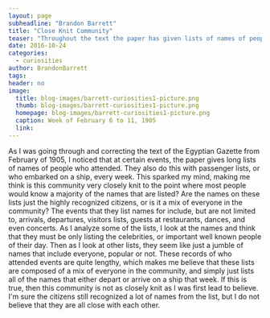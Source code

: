```yaml
---
layout: page
subheadline: "Brandon Barrett"
title: "Close Knit Community"
teaser: "Throughout the text the paper has given lists of names of people who attended certain events.  How close knit was the 1905 community?"
date: 2016-10-24
categories:
  - curiosities
author: BrandonBarrett
tags:
header: no
image:
  title: blog-images/barrett-curiosities1-picture.png
  thumb: blog-images/barrett-curiosities1-picture.png
  homepage: blog-images/barrett-curiosities1-picture.png
  caption: Week of February 6 to 11, 1905
  link:
---
```

As I was going through and correcting the text of the Egyptian Gazette from February of 1905, I noticed that at certain events, the paper gives long lists of names of people who attended. They also do this with passenger lists, or who embarked on a ship, every week. This sparked my mind, making me think is this community very closely knit to the point where most people would know a majority of the names that are listed? Are the names on these lists just the highly recognized citizens, or is it a mix of everyone in the community? The events that they list names for include, but are not limited to, arrivals, departures, visitors lists, guests at restaurants, dances, and even concerts. As I analyze some of the lists, I look at the names and think that they must be only listing the celebrities, or important well known people of their day.  Then as I look at other lists, they seem like just a jumble of names that include everyone, popular or not. These records of who attended events are quite lengthy, which makes me believe that these lists are composed of a mix of everyone in the community, and simply just lists all of the names that either depart or arrive on a ship that week. If this is true, then this community is not as closely knit as I was first lead to believe. I'm sure the citizens still recognized a lot of names from the list, but I do not believe that they are all close with each other.
